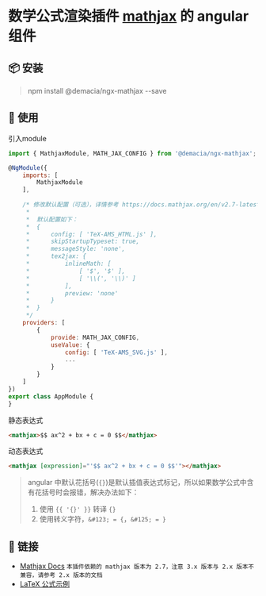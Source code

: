 # 数学公式渲染插件 [mathjax](https://www.mathjax.org/) 的 angular 组件

## 📦 安装

> npm install @demacia/ngx-mathjax --save

## 🔨 使用

引入module

``` js
import { MathjaxModule, MATH_JAX_CONFIG } from '@demacia/ngx-mathjax';

@NgModule({
    imports: [
        MathjaxModule
    ],
        
    /* 修改默认配置（可选），详情参考 https://docs.mathjax.org/en/v2.7-latest/configuration.html
     *
     *  默认配置如下：
     *  {
     *      config: [ 'TeX-AMS_HTML.js' ],
     *      skipStartupTypeset: true,
     *      messageStyle: 'none',
     *      tex2jax: {
     *          inlineMath: [
     *              [ '$', '$' ],
     *              [ '\\(', '\\)' ]
     *          ],
     *          preview: 'none'
     *      }
     *  }
     */
    providers: [
        {
            provide: MATH_JAX_CONFIG,
            useValue: {
                config: [ 'TeX-AMS_SVG.js' ],
                ...
            }
        }
    ]
})
export class AppModule {
}
```

静态表达式

``` html
<mathjax>$$ ax^2 + bx + c = 0 $$</mathjax>
```

动态表达式

``` html
<mathjax [expression]="'$$ ax^2 + bx + c = 0 $$'"></mathjax>
```

> angular 中默认花括号(`{}`)是默认插值表达式标记，所以如果数学公式中含有花括号时会报错，解决办法如下：  
> 1. 使用 `{{ '{}' }}` 转译 `{}`  
> 2. 使用转义字符，`&#123; = {`，`&#125; = }`

## 🔗 链接
- [Mathjax Docs](https://docs.mathjax.org/en/v2.7-latest/index.html) 
`本插件依赖的 mathjax 版本为 2.7，注意 3.x 版本与 2.x 版本不兼容，请参考 2.x 版本的文档`
- [LaTeX 公式示例](https://www.jianshu.com/p/a7fa1ed4ca20)